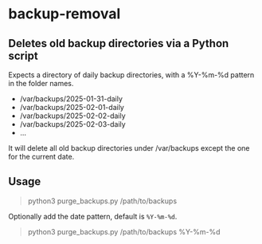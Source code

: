 # backup-removal
## Deletes old backup directories via a Python script
Expects a directory of daily backup directories, with a %Y-%m-%d pattern in the folder names.

- /var/backups/2025-01-31-daily
- /var/backups/2025-02-01-daily
- /var/backups/2025-02-02-daily
- /var/backups/2025-02-03-daily
- ...

It will delete all old backup directories under /var/backups except the one for the current date.

## Usage
> python3 purge_backups.py /path/to/backups

Optionally add the date pattern, default is <code>%Y-%m-%d</code>.
> python3 purge_backups.py /path/to/backups %Y-%m-%d